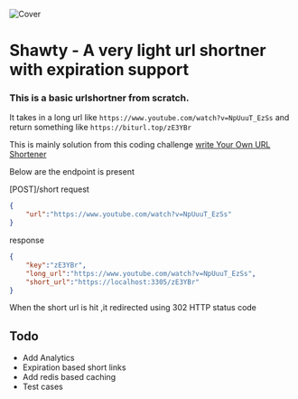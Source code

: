 ![Cover](https://i.imgur.com/xE1LjCM.gif)

# Shawty - A very light url shortner with expiration support
### This is a basic urlshortner from scratch. 

It takes in a long url like ``` https://www.youtube.com/watch?v=NpUuuT_EzSs ``` and return something like ``` https://biturl.top/zE3YBr ```



This is mainly solution from this coding challenge [write Your Own URL Shortener](https://codingchallenges.fyi/challenges/challenge-url-shortener)

Below are the endpoint is present

[POST]/short
request
```json
{
    "url":"https://www.youtube.com/watch?v=NpUuuT_EzSs"
}
```
response
```json
{
    "key":"zE3YBr",
    "long_url":"https://www.youtube.com/watch?v=NpUuuT_EzSs",
    "short_url":"https://localhost:3305/zE3YBr"
}
```

When the short url is hit ,it redirected using 302 HTTP status code

## Todo
- Add Analytics
- Expiration based short links
- Add redis based caching
- Test cases
